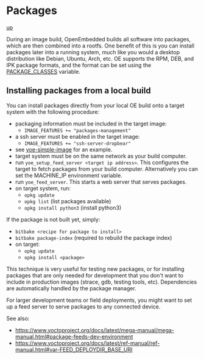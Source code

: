# Packages

[up](README.md)

During an image build, OpenEmbedded builds all software into packages, which are then
combined into a rootfs. One benefit of this is you can install packages later into a
running system, much like you would a desktop distribution like Debian, Ubuntu, Arch,
etc. OE supports the RPM, DEB, and IPK package formats, and the format can be set using the
[PACKAGE_CLASSES](https://www.yoctoproject.org/docs/latest/mega-manual/mega-manual.html#var-PACKAGE_CLASSES)
variable.

## Installing packages from a local build

You can install packages directly from your local OE build onto a target system with the
following procedure:

- packaging information must be included in the target image:
  - `IMAGE_FEATURES += "packages-management"`
- a ssh server must be enabled in the target image:
  - `IMAGE_FEATURES += "ssh-server-dropbear"`
- see [yoe-simple-image](https://github.com/YoeDistro/meta-yoe/blob/master/recipes-core/images/yoe-simple-image.bb) for an example.
- target system must be on the same network as your build computer.
- run `yoe_setup_feed_server <target ip address>`. This configures the target to fetch packages
  from your build computer. Alternatively you can set the MACHINE_IP environment variable.
- run `yoe_feed_server`. This starts a web server that serves packages.
- on target system, run:
  - `opkg update`
  - `opkg list` (list packages available)
  - `opkg install python3` (install python3)

If the package is not built yet, simply:

- `bitbake <recipe for package to install>`
- `bitbake package-index` (required to rebuild the package index)
- on target:
  - `opkg update`
  - `opkg install <package>`

This technique is very useful for testing new packages, or for installing packages that
are only needed for development that you don't want to include in production images
(strace, gdb, testing tools, etc). Dependencies are automatically handled by the package
manager.

For larger development teams or field deployments, you might want to set up a feed server
to serve packages to any connected device.

See also:

- https://www.yoctoproject.org/docs/latest/mega-manual/mega-manual.html#package-feeds-dev-environment
- https://www.yoctoproject.org/docs/latest/ref-manual/ref-manual.html#var-FEED_DEPLOYDIR_BASE_URI
